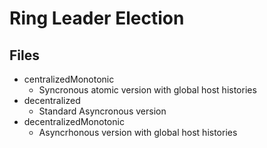 # Ring Leader Election

## Files

* centralizedMonotonic
  * Syncronous atomic version with global host histories
* decentralized
  * Standard Asyncronous version
* decentralizedMonotonic
  * Asyncrhonous version with global host histories
